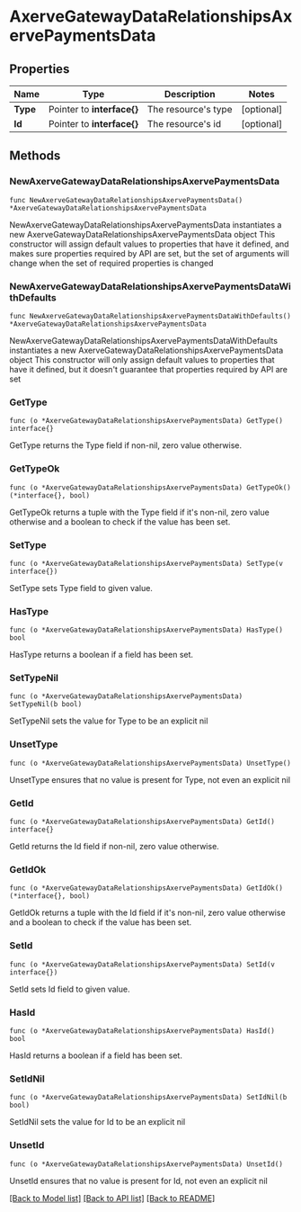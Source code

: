 # AxerveGatewayDataRelationshipsAxervePaymentsData

## Properties

Name | Type | Description | Notes
------------ | ------------- | ------------- | -------------
**Type** | Pointer to **interface{}** | The resource&#39;s type | [optional] 
**Id** | Pointer to **interface{}** | The resource&#39;s id | [optional] 

## Methods

### NewAxerveGatewayDataRelationshipsAxervePaymentsData

`func NewAxerveGatewayDataRelationshipsAxervePaymentsData() *AxerveGatewayDataRelationshipsAxervePaymentsData`

NewAxerveGatewayDataRelationshipsAxervePaymentsData instantiates a new AxerveGatewayDataRelationshipsAxervePaymentsData object
This constructor will assign default values to properties that have it defined,
and makes sure properties required by API are set, but the set of arguments
will change when the set of required properties is changed

### NewAxerveGatewayDataRelationshipsAxervePaymentsDataWithDefaults

`func NewAxerveGatewayDataRelationshipsAxervePaymentsDataWithDefaults() *AxerveGatewayDataRelationshipsAxervePaymentsData`

NewAxerveGatewayDataRelationshipsAxervePaymentsDataWithDefaults instantiates a new AxerveGatewayDataRelationshipsAxervePaymentsData object
This constructor will only assign default values to properties that have it defined,
but it doesn't guarantee that properties required by API are set

### GetType

`func (o *AxerveGatewayDataRelationshipsAxervePaymentsData) GetType() interface{}`

GetType returns the Type field if non-nil, zero value otherwise.

### GetTypeOk

`func (o *AxerveGatewayDataRelationshipsAxervePaymentsData) GetTypeOk() (*interface{}, bool)`

GetTypeOk returns a tuple with the Type field if it's non-nil, zero value otherwise
and a boolean to check if the value has been set.

### SetType

`func (o *AxerveGatewayDataRelationshipsAxervePaymentsData) SetType(v interface{})`

SetType sets Type field to given value.

### HasType

`func (o *AxerveGatewayDataRelationshipsAxervePaymentsData) HasType() bool`

HasType returns a boolean if a field has been set.

### SetTypeNil

`func (o *AxerveGatewayDataRelationshipsAxervePaymentsData) SetTypeNil(b bool)`

 SetTypeNil sets the value for Type to be an explicit nil

### UnsetType
`func (o *AxerveGatewayDataRelationshipsAxervePaymentsData) UnsetType()`

UnsetType ensures that no value is present for Type, not even an explicit nil
### GetId

`func (o *AxerveGatewayDataRelationshipsAxervePaymentsData) GetId() interface{}`

GetId returns the Id field if non-nil, zero value otherwise.

### GetIdOk

`func (o *AxerveGatewayDataRelationshipsAxervePaymentsData) GetIdOk() (*interface{}, bool)`

GetIdOk returns a tuple with the Id field if it's non-nil, zero value otherwise
and a boolean to check if the value has been set.

### SetId

`func (o *AxerveGatewayDataRelationshipsAxervePaymentsData) SetId(v interface{})`

SetId sets Id field to given value.

### HasId

`func (o *AxerveGatewayDataRelationshipsAxervePaymentsData) HasId() bool`

HasId returns a boolean if a field has been set.

### SetIdNil

`func (o *AxerveGatewayDataRelationshipsAxervePaymentsData) SetIdNil(b bool)`

 SetIdNil sets the value for Id to be an explicit nil

### UnsetId
`func (o *AxerveGatewayDataRelationshipsAxervePaymentsData) UnsetId()`

UnsetId ensures that no value is present for Id, not even an explicit nil

[[Back to Model list]](../README.md#documentation-for-models) [[Back to API list]](../README.md#documentation-for-api-endpoints) [[Back to README]](../README.md)


